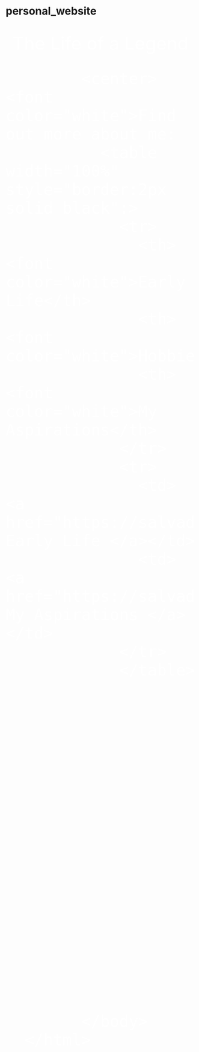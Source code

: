 # personal_website
<html>
  <head>
    <title>Salvador Zuno</title>
      </head>
  <body>
    <body style="background:url(aboutmebackground.jpg);background-size: 100% 100%;">
          <center><h1><font size="+20"><font color="white"><About Salvador Zuno></h1></center>
            <center><font color="white">The Life of a Legend
            </center>
            
            <center><font color="white">Find out more about me:
              <table width="100%" style="border:2px solid black":>
                <tr>
                  <th><font color="white">Early Life</th>
                  <th><font color="white">Hobbies</th>
                  <th><font color="white">My Aspirations</th>
                </tr>
                <tr>
                  <td> <a href="https://salvadorgzuno.github.io/personal_website/firstpage.html"> Early Life </a></td>
                  <td> <a href="https://salvadorgzuno.github.io/personal_website/secondpage.html"> My Aspirations </a> </td>
                </tr>
		        </table>
                  
                  
      
            
            
            

      
      
      
      
      
      
      
      
      
      
      
            </body>
      </html>
